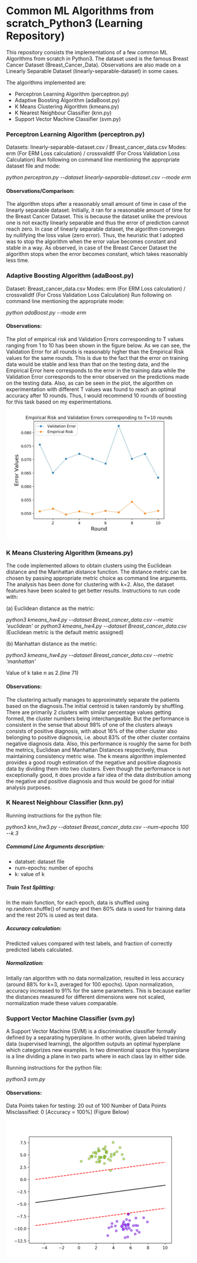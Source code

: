 # Common ML Algorithms from scratch_Python3 (Learning Repository)

This repository consists the implementations of a few common ML Algorithms from scratch in Python3. The dataset used is the famous Breast Cancer Dataset (Breast_Cancer_Data). Observations are also made on a Linearly Separable Dataset (linearly-separable-dataset) in some cases.

The algorithms implemented are:
  - Perceptron Learning Algorithm (perceptron.py)
  - Adaptive Boosting Algorithm (adaBoost.py)
  - K Means Clustering Algorithm (kmeans.py)
  - K Nearest Neighbour Classifier (knn.py)
  - Support Vector Machine Classifier (svm.py)
  
### Perceptron Learning Algorithm (perceptron.py)
Datasets: linearly-separable-dataset.csv / Breast_cancer_data.csv
Modes: erm (For ERM Loss calculation) / crossvalidtf (For Cross Validation Loss Calculation)
Run following on command line mentioning the appropriate dataset file and mode: 

_python perceptron.py --dataset linearly-separable-dataset.csv --mode erm_

#### Observations/Comparison:
The algorithm stops after a reasonably small amount of time in case of the linearly separable dataset. Initially, it ran for a reasonable amount of time for the Breast Cancer Dataset. This is because the dataset unlike the previous one is not exactly linearly separable and thus the error of prediction cannot reach zero. In case of linearly separable dataset, the algorithm converges by nullifying the loss value (zero error). Thus, the heuristic that I adopted was to stop the algorithm when the error value becomes constant and stable in a way. As observed, in case of the Breast Cancer Dataset the algorithm stops when the error becomes constant, which takes reasonably less time.

### Adaptive Boosting Algorithm (adaBoost.py)
Dataset: Breast_cancer_data.csv
Modes: erm (For ERM Loss calculation) / crossvalidtf (For Cross Validation Loss Calculation)
Run following on command line mentioning the appropriate mode:

_python adaBoost.py --mode erm_

#### Observations:
The plot of empirical risk and Validation Errors corresponding to T values ranging from 1 to 10 has been shown in the figure below. As we can see, the Validation Error for all rounds is reasonably higher than the Empirical Risk values for the same rounds. This is due to the fact that the error on training data would be stable and less than that on the testing data, and the Empirical Error here corresponds to the error in the training data while the Validation Error corresponds to the error observed on the predictions made on the testing data.
Also, as can be seen in the plot, the algorithm on experimentation with different T values was found to reach an optimal accuracy after 10 rounds. Thus, I would recommend 10 rounds of boosting for this task based on my experimentations.

<img src= "error_graph.png" width = "500">


### K Means Clustering Algorithm (kmeans.py)
The code implemented allows to obtain clusters using the Euclidean distance and the Manhattan distance function. The distance metric can be chosen by passing appropriate metric choice as command line arguments. The analysis has been done for clustering with k=2. Also, the dataset features have been scaled to get better results.
Instructions to run  code with:

(a) Euclidean distance as the metric:

_python3 kmeans_hw4.py --dataset Breast_cancer_data.csv --metric 'euclidean'_
or 
_python3 kmeans_hw4.py --dataset Breast_cancer_data.csv_
(Euclidean metric is the default metric assigned)

(b) Manhattan distance as the metric:

_python3 kmeans_hw4.py --dataset Breast_cancer_data.csv --metric 'manhattan'_

Value of k take	n as 2.(line 71)


#### Observations: 
The clustering actually manages to approximately separate the patients based on the diagnosis.The initial centroid is taken randomly by shuffling. There are primarily 2 clusters with similar percentage values getting formed, the cluster numbers being interchangeable. But the performance is consistent in the sense that about 98% of one of the clusters always consists of positive diagnosis, with about 16% of the other cluster also belonging to positive diagnosis, i.e. about 83% of the other cluster contains negative diagnosis data. Also, this performance is roughly the same for both the metrics, Euclidean and Manhattan Distances respectively, thus maintaining consistency metric wise. The k means algorithm implemented provides a good rough estimation of the negative and positive diagnosis data by dividing them into two clusters. Even though the performance is not exceptionally good, it does provide a fair idea of the data distribution among the negative and positive diagnosis and thus would be good for initial analysis purposes.

### K Nearest Neighbour Classifier (knn.py)

Running instructions for the python file:

_python3 knn_hw3.py --dataset Breast_cancer_data.csv --num-epochs 100 --k 3_

##### Command Line Arguments description:
  - datatset: dataset file
  - num-epochs: number of epochs
  - k: value of k

##### Train Test Splitting:

In the main function, for each epoch, data is shuffled using np.random.shuffle() of numpy and then 80% data is used for training data and the rest 20% is used as test data.

##### Accuracy calculation:

Predicted values compared with test labels, and fraction of correctly predicted labels calculated.

##### Normalization:

Intially ran algorithm with no data normalization, resulted in less accuracy (around 88% for k=3, averaged for 100 epochs).
Upon normalization, accuracy increased to 91% for the same parameters. This is because earlier the distances measured for different dimensions were not scaled, normalization made these values comparable.




### Support Vector Machine Classifier (svm.py)

A Support Vector Machine (SVM) is a discriminative classifier formally defined by a separating hyperplane. In other words, given labeled training data (supervised learning), the algorithm outputs an optimal hyperplane which categorizes new examples. In two dimentional space this hyperplane is a line dividing a plane in two parts where in each class lay in either side.

Running instructions for the python file:

_python3 svm.py_

#### Observations:

Data Points taken for testing: 20 out of 100
Number of Data Points Misclassified: 0 [Accuracy = 100%] (Figure Below)

<img src = "svm.png" width = "500">
  
  
